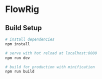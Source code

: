# FlowRig

## Build Setup

``` bash
# install dependencies
npm install

# serve with hot reload at localhost:8080
npm run dev

# build for production with minification
npm run build
```